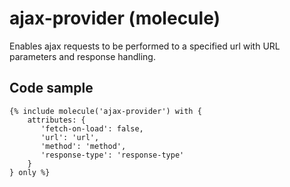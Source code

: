 # ajax-provider (molecule)

Enables ajax requests to be performed to a specified url with URL parameters and response handling.

## Code sample

```
{% include molecule('ajax-provider') with {
    attributes: {
       'fetch-on-load': false,
       'url': 'url',
       'method': 'method',
       'response-type': 'response-type'
    }
} only %}
```
